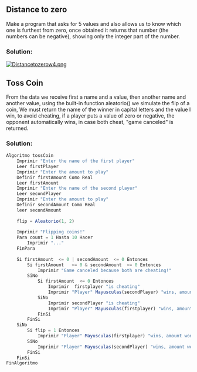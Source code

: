 ## Distance to zero

Make a program that asks for 5 values ​​and also allows us to know which one is furthest from zero, once obtained it returns that number (the numbers can be negative), showing only the integer part of the number.

### Solution:

[![Distancetozerow4.png](https://i.postimg.cc/sfJJTpTQ/Distancetozerow4.png)](https://postimg.cc/rzKWmtXM)

## Toss Coin

From the data we receive first a name and a value, then another name and another value, using the built-in function aleatorio() 
we simulate the flip of a coin, We must return the name of the winner in capital letters and the value I win, to avoid cheating, 
if a player puts a value of zero or negative, the opponent automatically wins, in case both cheat, "game canceled" is returned.

### Solution:

``` Javascript
Algoritmo tossCoin
	Imprimir "Enter the name of the first player"
	Leer firstPlayer
	Imprimir "Enter the amount to play"
	Definir firstAmount Como Real
	Leer firstAmount 
	Imprimir "Enter the name of the second player"
	Leer secondPlayer
	Imprimir "Enter the amount to play"
	Definir secondAmount Como Real
	leer secondAmount
	
	flip = Aleatorio(1, 2)
	
	Imprimir "Flipping coins!"
	Para count = 1 Hasta 10 Hacer
		Imprimir "..."
	FinPara
	
	Si firstAmount  <= 0 | secondAmount  <= 0 Entonces
		Si firstAmount   <= 0 & secondAmount  <= 0 Entonces
			Imprimir "Game canceled because both are cheating!"
		SiNo
			Si firstAmount  <= 0 Entonces
				Imprimir  firstplayer "is cheating"
				Imprimir "Player" Mayusculas(secondPlayer) "wins, amount won: " firstAmount
			SiNo 
				Imprimir secondPlayer "is cheating"
				Imprimir "Player" Mayusculas(firstplayer) "wins, amount won: " secondAmount
			FinSi
		FinSi
	SiNo
		Si flip = 1 Entonces
			Imprimir "Player" Mayusculas(firstplayer) "wins, amount won: " firstAmount
		SiNo
			Imprimir "Player" Mayusculas(secondPlayer) "wins, amount won: " secondAmount
		FinSi
	FinSi	
FinAlgoritmo
```
